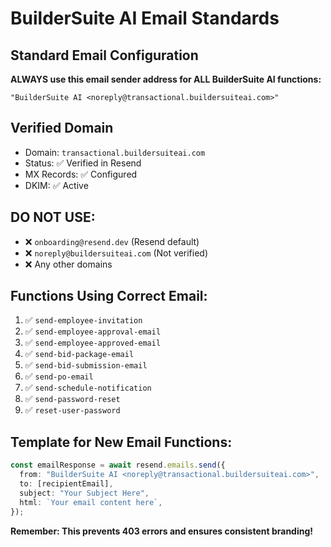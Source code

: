 # BuilderSuite AI Email Standards

## Standard Email Configuration

**ALWAYS use this email sender address for ALL BuilderSuite AI functions:**

```
"BuilderSuite AI <noreply@transactional.buildersuiteai.com>"
```

## Verified Domain

- Domain: `transactional.buildersuiteai.com`
- Status: ✅ Verified in Resend
- MX Records: ✅ Configured
- DKIM: ✅ Active

## DO NOT USE:

- ❌ `onboarding@resend.dev` (Resend default)
- ❌ `noreply@buildersuiteai.com` (Not verified)
- ❌ Any other domains

## Functions Using Correct Email:

1. ✅ `send-employee-invitation`
2. ✅ `send-employee-approval-email`
3. ✅ `send-employee-approved-email`
4. ✅ `send-bid-package-email`
5. ✅ `send-bid-submission-email`
6. ✅ `send-po-email`
7. ✅ `send-schedule-notification`
8. ✅ `send-password-reset`
9. ✅ `reset-user-password`

## Template for New Email Functions:

```typescript
const emailResponse = await resend.emails.send({
  from: "BuilderSuite AI <noreply@transactional.buildersuiteai.com>",
  to: [recipientEmail],
  subject: "Your Subject Here",
  html: `Your email content here`,
});
```

**Remember: This prevents 403 errors and ensures consistent branding!**